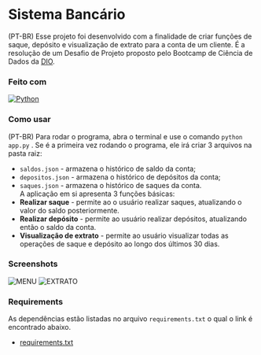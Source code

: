 # Sistema Bancário

(PT-BR)
Esse projeto foi desenvolvido com a finalidade de criar funções de saque, depósito e visualização de extrato para a conta de um cliente. É a resolução de um Desafio de Projeto proposto pelo Bootcamp de Ciência de Dados da [DIO](https://dio.me).

### Feito com

[![Python](https://img.shields.io/badge/Python-000?style=for-the-badge&logo=python)](https://docs.python.org/3/)

### Como usar

(PT-BR)
Para rodar o programa, abra o terminal e use o comando
`python app.py` . Se é a primeira vez rodando o programa, ele irá criar 3 arquivos na pasta raiz:
* `saldos.json` - armazena o histórico de saldo da conta;
* `depositos.json` - armazena o histórico de depósitos da conta;
* `saques.json` - armazena o histórico de saques da conta. <br />
A aplicação em si apresenta 3 funções básicas:
* **Realizar saque** - permite ao o usuário realizar saques, atualizando o valor do saldo posteriormente.
* **Realizar depósito** - permite ao usuário realizar depósitos, atualizando então o saldo da conta.
* **Visualização de extrato** - permite ao usuário visualizar todas as operações de saque e depósito ao longo dos últimos 30 dias.

### Screenshots

![MENU](https://i.imgur.com/Rq14OwG.png)
![EXTRATO](https://i.imgur.com/ceMS04o.png)

### Requirements

As dependências estão listadas no arquivo `requirements.txt` o qual o link é encontrado abaixo.

* [requirements.txt](https://github.com/jotapesp/)
